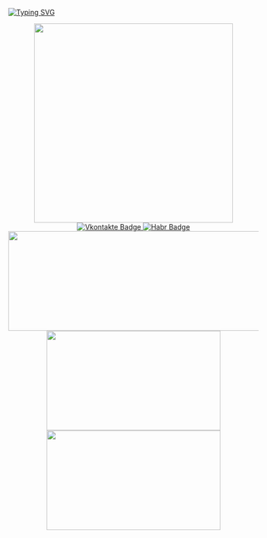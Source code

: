 <a href="https://git.io/typing-svg"><img src="https://readme-typing-svg.herokuapp.com?font=Monofett&size=75&duration=6000&pause=1000&color=04A8D7F8&background=FF000000&center=true&vCenter=true&width=1000&height=80&lines=s1ovac;backend-developer" alt="Typing SVG" /></a>
<div id="header" align="center">
  <img src="https://media.giphy.com/media/qgQUggAC3Pfv687qPC/giphy.gif" width="400"/>
</div>
<div id="badges" align="center">
  <a href="https://vk.com/slovacccc">
  <img src="https://img.shields.io/badge/VK-blue?&style=for-the-badge&logoColor=blue&logoWidth=40" alt="Vkontakte Badge"/>
  </a>
  <a href="https://habr.com/ru/users/slovacccc/">
  <img src="https://img.shields.io/badge/habr-blue?&style=for-the-badge&logoColor=white&logoWidth=40" alt="Habr Badge"/>
  </a>
</div>

<div id="header" align="center">
  <img src="https://github-profile-summary-cards.vercel.app/api/cards/profile-details?username=s1ovac&theme=nord_dark" height="200" width="700"/>
</div>
<div id="header" align="center">
  <img src="https://github-profile-summary-cards.vercel.app/api/cards/stats?username=s1ovac&theme=nord_dark" height="200" width="350"/>
  <img src="https://github-profile-summary-cards.vercel.app/api/cards/repos-per-language?username=s1ovac&theme=nord_dark" height="200" width="350"/>
</div>
